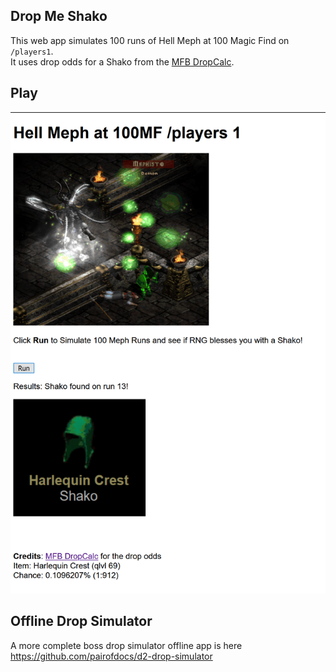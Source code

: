 ## Drop Me Shako
This web app simulates 100 runs of Hell Meph at 100 Magic Find on `/players1`.  
It uses drop odds for a Shako from the [MFB DropCalc](http://mfb.bplaced.net/dropcalc).

## Play
[![Drop-me-shako](./img/screenshot-shakofound.png)](https://pairofdocs.github.io/drop-me-shako/)

## Offline Drop Simulator
A more complete boss drop simulator offline app is here https://github.com/pairofdocs/d2-drop-simulator
